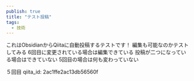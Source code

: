 ```yaml
---
publish: true
title: "テスト投稿"
tags:
  - 技術
---
```


これはObsidianからQiitaに自動投稿するテストです！
編集も可能なのかテストしてみる
6回目に変更されている場合は編集できている
投稿が二つになっている場合はできていない
5回目の場合は何も変わっていない

５回目
qiita_id: 2ac1ffe2ac13db56560f

